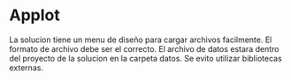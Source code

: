 # AppIot
La solucion tiene un menu de diseño para cargar archivos facilmente.
El formato de archivo debe ser el correcto.
El archivo de datos estara dentro del proyecto de la solucion en la carpeta datos.
Se evito utilizar bibliotecas externas.

